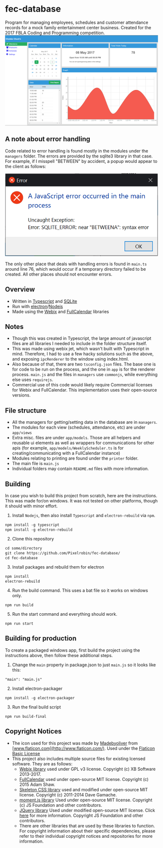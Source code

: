 # fec-database
Program for managing employees, schedules and customer attendance records for a mock family entertainment center business. Created for the 2017 FBLA Coding and Programming competition.
![Program Screenshot](screenshot.PNG)

## A note about error handling
Code related to error handling is found mostly in the modules under the `managers` folder. The errors are provided by the sqlite3 library in that case. For example, if I misspell "BETWEEN" by accident, a popup would appear to the client as follows:

![Example Error](error-example.PNG)

The only other place that deals with handling errors is found in `main.ts` around line 76, which would occur if a temporary directory failed to be created. All other places should not encounter errors.

## Overview
- Written in [Typescript](https://www.typescriptlang.org/) and [SQLite](https://www.sqlite.org/)
- Run with [electron](https://electron.atom.io/)/[Nodejs](https://nodejs.org/en/)
- Made using the [Webix](https://webix.com/) and [FullCalendar](https://fullcalendar.io/) libraries

## Notes
- Though this was created in Typescript, the large amount of javascript files are all libraries I needed to include in the folder structure itself.
- This was made using webix jet, which wasn't built with Typescript in mind. Therefore, I had to use a few hacky solutions such as the above, and exposing `ipcRenderer` to the window using index.html.
- Also because of that, there are two `tsconfig.json` files. The base one is for code to be run on the process, and the one in `app` is for the renderer process. `main.js` and the files in `managers` use `commonjs`, while everything else uses `requirejs`.
- Commercial use of this code would likely require Commercial licenses for Webix and FullCalendar. This implementation uses their open-source versions.

## File structure
* All the managers for getting/setting data in the database are in `managers`.
* The modules for each view (schedules, attendance, etc) are under `app/views`
* Extra misc. files are under `app/models`. Those are all helpers and reusable ui elements as well as wrappers for communications for other apis (for example, `app/models/WeeklyScheduler.ts` is for creating/communicating with a FullCalendar instance)
* Modules relating to printing are found under the `printer` folder.
* The main file is `main.js`
* Individual folders may contain `README.md` files with more information.

## Building
In case you wish to build this project from scratch, here are the instructions. This was made for/on windows. It was not tested on other platforms, though it should with minor effort.
1. Install `Nodejs`, then also install `Typescript` and `electron-rebuild` via `npm`.
```
npm install -g typescript
npm install -g electron-rebuild
```
2. Clone this repository
```
cd some/directory
git clone https://github.com/Pixelrobin/fec-database/
cd fec-database
```
3. Install packages and rebuild them for electron
```
npm install
electron-rebuild
```
4. Run the build command. This uses a bat file so it works on windows only.
```
npm run build
```
5. Run the start command and everything should work.
```
npm run start
```

## Building for production
To create a packaged windows app, first build the project using the instructions above, then follow these additional steps.
1. Change the `main` property in package.json to just `main.js` so it looks like this:
```
"main": "main.js"
```
2. Install electron-packager
```
npm install -g electron-packager
```
3. Run the final build script
```
npm run build-final
```

## Copyright Notices
* The icon used for this project was made by [Madebyoliver](http://www.flaticon.com/authors/madebyoliver) from [www.flaticon.com](http://www.flaticon.com/). Used under the [Flaticon Basic License](http://file000.flaticon.com/downloads/license/license.pdf)
* This project also includes multiple source files for existing lcensed software. They are as follows:
    * [Webix library](https://webix.com/) used under GPL v3 license. Copyright (c) XB Software 2013-2017.
    * [FullCalendar](https://fullcalendar.io/) used under open-source MIT license. Copyright (c) 2015 Adam Shaw.
    * [Skeleton CSS library](http://getskeleton.com/) used and modified under open-source MIT license. Copyright (c) 2011-2014 Dave Gamache.
    * [moment.js library](https://momentjs.com/) Used under open-source MIT license. Copyright (c) JS Foundation and other contributors.
    * [JQuery library](https://jquery.com/) Used under modified open-source MIT license. Click [here](https://github.com/jquery/jquery/blob/master/LICENSE.txt) for more information. Copyright JS Foundation and other contributors.
    * There are other libraries that are used by these libraries to function. For copyright information about their specific dependencies, please refer to their individual copyright notices and repositories for more information.
